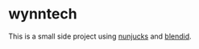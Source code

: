 # wynntech

This is a small side project using [nunjucks](https://mozilla.github.io/nunjucks/) and [blendid](https://github.com/vigetlabs/blendid).
